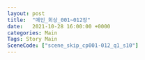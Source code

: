 ```yaml
---
layout: post
title:  "메인_회상_001~012장"
date:   2021-10-28 16:00:00 +0000
categories: Main
Tags: Story Main
SceneCode: ["scene_skip_cp001-012_q1_s10"]
---
```

